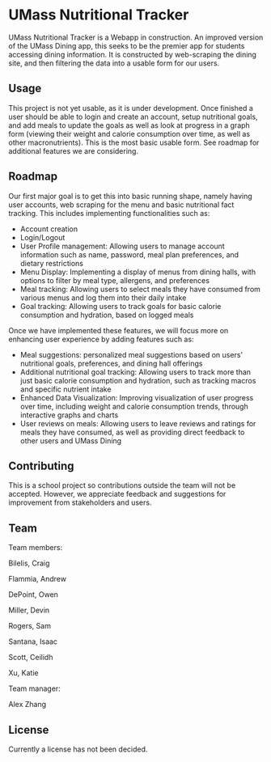 # UMass Nutritional Tracker 

UMass Nutritional Tracker is a Webapp in construction. An improved version of the UMass Dining app, this seeks to be the premier app for students accessing dining information. It is constructed by web-scraping the dining site, and then filtering the data into a usable form for our users.

## Usage

This project is not yet usable, as it is under development. Once finished a user should be able to login and create an account, setup nutritional goals, and add meals to update the goals as well as look at progress in a graph form (viewing their weight and calorie consumption over time, as well as other macronutrients). This is the most basic usable form. See roadmap for additional features we are considering.

## Roadmap 

Our first major goal is to get this into basic running shape, namely having user accounts, web scraping for the menu and basic nutritional fact tracking.
This includes implementing functionalities such as:

- Account creation
- Login/Logout
- User Profile management: Allowing users to manage account information such as name, password, meal plan preferences, and dietary restrictions
- Menu Display: Implementing a display of menus from dining halls, with options to filter by meal type, allergens, and preferences
- Meal tracking: Allowing users to select meals they have consumed from various menus and log them into their daily intake
- Goal tracking: Allowing users to track goals for basic calorie consumption and hydration, based on logged meals

Once we have implemented these features, we will focus more on enhancing user experience by adding features such as:

- Meal suggestions: personalized meal suggestions based on users' nutritional goals, preferences, and dining hall offerings
- Additional nutritional goal tracking: Allowing users to track more than just basic calorie consumption and hydration, such as tracking macros and specific nutrient intake
- Enhanced Data Visualization: Improving visualization of user progress over time, including weight and calorie consumption trends, through interactive graphs and charts
- User reviews on meals: Allowing users to leave reviews and ratings for meals they have consumed, as well as providing direct feedback to other users and UMass Dining


## Contributing

This is a school project so contributions outside the team will not be accepted. However, we appreciate feedback and suggestions for improvement from stakeholders and users.

## Team
Team members:

Bilelis, Craig

Flammia, Andrew

DePoint, Owen

Miller, Devin

Rogers, Sam

Santana, Isaac

Scott, Ceilidh

Xu, Katie

Team manager:

Alex Zhang

## License

Currently a license has not been decided.

